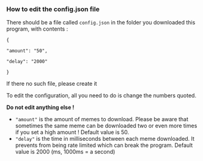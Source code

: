 ### How to edit the config.json file

There should be a file called `config.json`  in the folder you downloaded this program, with contents :

`{`

  `"amount": "50",`

  `"delay": "2000"`

`}`

If there no such file, please create it

To edit the configuration, all you need to do is change the numbers quoted.

**Do not edit anything else !**

- `"amount"`  is the amount of memes to download. Please be aware that sometimes the same meme can be downloaded two or even more times if you set a high amount ! Default value is 50.
- `"delay"`  is the time in milliseconds between each meme downloaded. It prevents from being rate limited which can break the program. Default value is 2000 (ms, 1000ms = a second)
